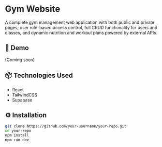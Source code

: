 # Gym Website

A complete gym management web application with both public and private pages, user role-based access control, full CRUD functionality for users and classes, and dynamic nutrition and workout plans powered by external APIs.

## 🚀 Demo

(Coming soon)

## 📦 Technologies Used

- React  
- TailwindCSS  
- Supabase  

## ⚙️ Installation

```bash
git clone https://github.com/your-username/your-repo.git
cd your-repo
npm install
npm run dev
